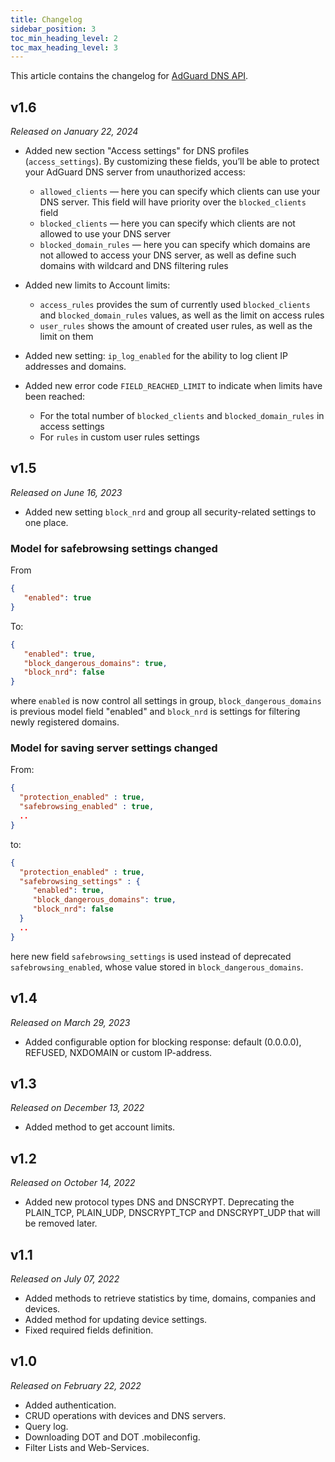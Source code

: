 ```yaml
---
title: Changelog
sidebar_position: 3
toc_min_heading_level: 2
toc_max_heading_level: 3
---
```


<!--
    Changelog is from here:
    https://api.adguard-dns.io/static/api/CHANGELOG.md
-->

This article contains the changelog for [AdGuard DNS API](private-dns/api/overview.md).

## v1.6

_Released on January 22, 2024_

- Added new section "Access settings" for DNS profiles (`access_settings`). By customizing these fields, you’ll be able to protect your AdGuard DNS server from unauthorized access:

  - `allowed_clients` — here you can specify which clients can use your DNS server. This field will have priority over the `blocked_clients` field
  - `blocked_clients` — here you can specify which clients are not allowed to use your DNS server
  - `blocked_domain_rules` — here you can specify which domains are not allowed to access your DNS server, as well as define such domains with wildcard and DNS filtering rules

- Added new limits to Account limits:

  - `access_rules` provides the sum of currently used `blocked_clients` and `blocked_domain_rules` values, as well as the limit on access rules
  - `user_rules` shows the amount of created user rules, as well as the limit on them

- Added new setting: `ip_log_enabled` for the ability to log client IP addresses and domains.

- Added new error code `FIELD_REACHED_LIMIT` to indicate when limits have been reached:

  - For the total number of `blocked_clients` and `blocked_domain_rules` in access settings
  - For `rules` in custom user rules settings

## v1.5

_Released on June 16, 2023_

- Added new setting `block_nrd` and group all security-related settings to one place.

### Model for safebrowsing settings changed

From

```json
{
   "enabled": true
}
```

To:

```json
{
   "enabled": true,
   "block_dangerous_domains": true,
   "block_nrd": false
}
```

where `enabled` is now control all settings in group, `block_dangerous_domains` is previous model field "enabled" and `block_nrd` is settings for filtering newly registered domains.

### Model for saving server settings changed

From:

```json
{
  "protection_enabled" : true,
  "safebrowsing_enabled" : true,
  ..
}
```

to:

```json
{
  "protection_enabled" : true,
  "safebrowsing_settings" : {
     "enabled": true,
     "block_dangerous_domains": true,
     "block_nrd": false
  }
  ..
}
```

here new field `safebrowsing_settings` is used instead of deprecated `safebrowsing_enabled`, whose value stored in `block_dangerous_domains`.

## v1.4

_Released on March 29, 2023_

- Added configurable option for blocking response: default (0.0.0.0), REFUSED, NXDOMAIN or custom IP-address.

## v1.3

_Released on December 13, 2022_

- Added method to get account limits.

## v1.2

_Released on October 14, 2022_

- Added new protocol types DNS and DNSCRYPT. Deprecating the PLAIN_TCP, PLAIN_UDP, DNSCRYPT_TCP and DNSCRYPT_UDP that will be removed later.

## v1.1

_Released on July 07, 2022_

- Added methods to retrieve statistics by time, domains, companies and devices.
- Added method for updating device settings.
- Fixed required fields definition.

## v1.0

_Released on February 22, 2022_

- Added authentication.
- CRUD operations with devices and DNS servers.
- Query log.
- Downloading DOT and DOT .mobileconfig.
- Filter Lists and Web-Services.
